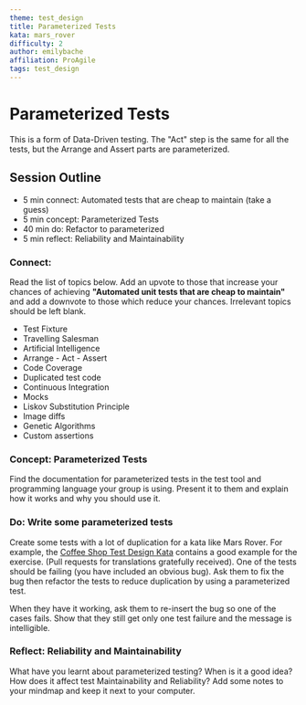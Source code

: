 ```yaml
---
theme: test_design
title: Parameterized Tests
kata: mars_rover
difficulty: 2
author: emilybache
affiliation: ProAgile
tags: test_design
---
```


# Parameterized Tests

This is a form of Data-Driven testing. The "Act" step is the same for all the tests, but the Arrange and Assert parts are parameterized.

## Session Outline
 
* 5 min connect: Automated tests that are cheap to maintain (take a guess)
* 5 min concept: Parameterized Tests
* 40 min do: Refactor to parameterized
* 5 min reflect: Reliability and Maintainability

### Connect: 

Read the list of topics below. Add an upvote to those that increase your chances of achieving __"Automated unit tests that are cheap to maintain"__ and add a downvote to those which reduce your chances. Irrelevant topics should be left blank. 

* Test Fixture
* Travelling Salesman
* Artificial Intelligence
* Arrange - Act - Assert
* Code Coverage
* Duplicated test code
* Continuous Integration
* Mocks
* Liskov Substitution Principle
* Image diffs
* Genetic Algorithms
* Custom assertions

### Concept: Parameterized Tests
Find the documentation for parameterized tests in the test tool and programming language your group is using. Present it to them and explain how it works and why you should use it.

### Do: Write some parameterized tests
Create some tests with a lot of duplication for a kata like Mars Rover. For example, the [Coffee Shop Test Design Kata](https://github.com/sammancoaching/CoffeeShop-TestDesign-Kata) contains a good example for the exercise. (Pull requests for translations gratefully received).
One of the tests should be failing (you have included an obvious bug). Ask them to fix the bug then refactor the tests to reduce duplication by using a parameterized test.

When they have it working, ask them to re-insert the bug so one of the cases fails. Show that they still get only one test failure and the message is intelligible.


### Reflect: Reliability and Maintainability
What have you learnt about parameterized testing? When is it a good idea? How does it affect test Maintainability and Reliability? Add some notes to your mindmap and keep it next to your computer.

